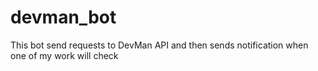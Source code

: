 # devman_bot
This bot send requests to DevMan API and then sends notification when one of my work will check
